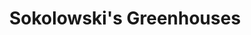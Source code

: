---
title: "Sokolowski's Greenhouses"
url: /clifton-park/sokolowskis-greenhouses/
shop: Garten-Center
---